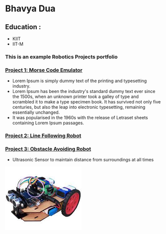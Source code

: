 # Bhavya Dua

## Education : 
- KIIT
- IIT-M
### This is an example Robotics Projects portfolio

### [Project 1: Morse Code Emulator](https://www.arduino.cc/)

- Lorem Ipsum is simply dummy text of the printing and typesetting industry.
- Lorem Ipsum has been the industry's standard dummy text ever since the 1500s, when an unknown printer took a galley of 
type and scrambled it to make a type specimen book. It has survived not only five centuries, but also the leap into electronic typesetting, remaining essentially unchanged.
- It was popularised in the 1960s with the release of Letraset sheets containing Lorem Ipsum passages.

### [Project 2: Line Following Robot](https://www.arduino.cc/)


### [Project 3: Obstacle Avoiding Robot](https://www.arduino.cc/)

- Ultrasonic Sensor to maintain distance from surroundings at all times

![](images/download.jfif)

